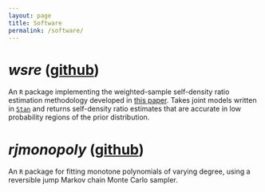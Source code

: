 ```yaml
---
layout: page
title: Software
permalink: /software/
---
```


# _wsre_ ([github](https://github.com/hhau/wsre))

An `R` package implementing the weighted-sample self-density ratio estimation
methodology developed in [this paper](https://arxiv.org/abs/2001.08038). 
Takes joint models written in [`Stan`](https://mc-stan.org) and returns 
self-density ratio estimates that are accurate in low probability regions of the 
prior distribution.

# _rjmonopoly_ ([github](https://github.com/hhau/rjmonopoly))

An `R` package for fitting monotone polynomials of varying degree, using a
reversible jump Markov chain Monte Carlo sampler.
